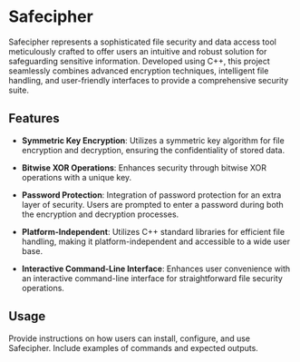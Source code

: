# Safecipher

Safecipher represents a sophisticated file security and data access tool meticulously crafted to offer users an intuitive and robust solution for safeguarding sensitive information. Developed using C++, this project seamlessly combines advanced encryption techniques, intelligent file handling, and user-friendly interfaces to provide a comprehensive security suite.

## Features

- **Symmetric Key Encryption**: Utilizes a symmetric key algorithm for file encryption and decryption, ensuring the confidentiality of stored data.
  
- **Bitwise XOR Operations**: Enhances security through bitwise XOR operations with a unique key.

- **Password Protection**: Integration of password protection for an extra layer of security. Users are prompted to enter a password during both the encryption and decryption processes.

- **Platform-Independent**: Utilizes C++ standard libraries for efficient file handling, making it platform-independent and accessible to a wide user base.

- **Interactive Command-Line Interface**: Enhances user convenience with an interactive command-line interface for straightforward file security operations.

## Usage

Provide instructions on how users can install, configure, and use Safecipher. Include examples of commands and expected outputs.
